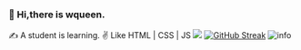 ### 👋 Hi,there is wqueen.
 ✍ A student is learning.
 ✌ Like HTML | CSS | JS
 ![](https://visitor-badge.glitch.me/badge?page_id=6excellent6)
[![GitHub Streak](https://github-readme-streak-stats.herokuapp.com/?user=6excellent6)](https://git.io/streak-stats)
![info](https://github-readme-stats.vercel.app/api?username=6excellent6)


